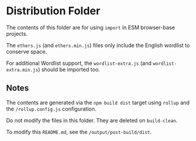 Distribution Folder
===================

The contents of this folder are for using `import` in ESM
browser-base projects.

The `ethers.js` (and `ethers.min.js`) files only include the
English wordlist to conserve space.

For additional Wordlist support, the `wordlist-extra.js` (and
`wordlist-extra.min.js`) should be imported too.


Notes
-----

The contents are generated via the `npm build dist` target using
`rollup` and the `/rollup.config.js` configuration.

Do not modify the files in this folder. They are deleted on `build-clean`.

To modify this `README.md`, see the `/output/post-build/dist`.
